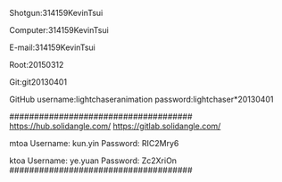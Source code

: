 Shotgun:314159KevinTsui

Computer:314159KevinTsui

E-mail:314159KevinTsui

Root:20150312

Git:git20130401

GitHub
username:lightchaseranimation
password:lightchaser*20130401

#####################################
https://hub.solidangle.com/
https://gitlab.solidangle.com/

mtoa
Username:	kun.yin
Password:	RIC2Mry6

ktoa
Username:	ye.yuan
Password:	Zc2XriOn
#####################################
